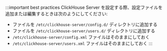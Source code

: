 :::important best practices
ClickHouse Server を設定する際、設定ファイルを追加または編集するときは次のようにしてください:
- ファイルを `/etc/clickhouse-server/config.d/` ディレクトリに追加する
- ファイルを `/etc/clickhouse-server/users.d/` ディレクトリに追加する
- `/etc/clickhouse-server/config.xml` ファイルはそのままにしておく
- `/etc/clickhouse-server/users.xml` ファイルはそのままにしておく
:::
